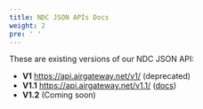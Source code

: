 ```yaml
---
title: NDC JSON APIs Docs
weight: 2
pre: ' '
---
```


These are existing versions of our NDC JSON API:

* **V1** https://api.airgateway.net/v1/ (deprecated)
* **V1.1** https://api.airgateway.net/v1.1/ ([docs](https://api.airgateway.net/v1.1/swagger-ui/))
* **V1.2** (Coming soon)
